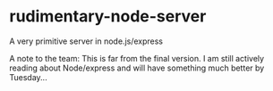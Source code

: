 # rudimentary-node-server
A very primitive server in node.js/express

A note to the team:
This is far from the final version. I am still actively reading about Node/express and will have something much better by Tuesday...
